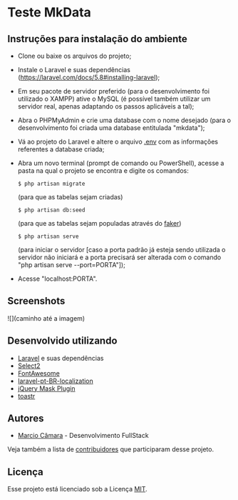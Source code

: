 # Teste MkData

## Instruções para instalação do ambiente

- Clone ou baixe os arquivos do projeto;
- Instale o Laravel e suas dependências (https://laravel.com/docs/5.8#installing-laravel);
- Em seu pacote de servidor preferido (para o desenvolvimento foi utilizado o XAMPP) ative o MySQL (é possível também utilizar um servidor real, apenas adaptando os passos aplicáveis a tal);
- Abra o PHPMyAdmin e crie uma database com o nome desejado (para o desenvolvimento foi criada uma database entitulada "mkdata");
- Vá ao projeto do Laravel e altere o arquivo [.env](https://github.com/laravel/laravel/blob/master/.env.example) com as informações referentes a database criada;
- Abra um novo terminal (prompt de comando ou PowerShell), acesse a pasta na qual o projeto se encontra e digite os comandos:
  ```shell
  $ php artisan migrate
  ```
  (para que as tabelas sejam criadas)
  
  ```shell
  $ php artisan db:seed
  ```
  (para que as tabelas sejam populadas através do [faker](https://github.com/fzaninotto/Faker))
  
  ```shell
  $ php artisan serve
  ```
  (para iniciar o servidor \[caso a porta padrão já esteja sendo utilizada o servidor não iniciará e a porta precisará ser alterada com o comando "php artisan serve --port=PORTA"\]);
- Acesse "localhost:PORTA".

## Screenshots

![](caminho até a imagem)

## Desenvolvido utilizando

- [Laravel](https://laravel.com/) e suas dependências
- [Select2](https://select2.org/)
- [FontAwesome](https://fontawesome.com/)
- [laravel-pt-BR-localization](https://github.com/lucascudo/laravel-pt-BR-localization)
- [jQuery Mask Plugin](https://igorescobar.github.io/jQuery-Mask-Plugin/)
- [toastr](https://github.com/CodeSeven/toastr)

## Autores

- [Marcio Câmara](https://marciocamara.github.io) - Desenvolvimento FullStack

Veja também a lista de [contribuidores](https://github.com/MarcioCamara/calculadora-imc/graphs/contributors) que participaram desse projeto.

## Licença

Esse projeto está licenciado sob a Licença [MIT](https://github.com/MarcioCamara/calculadora-imc/blob/master/LICENSE).
